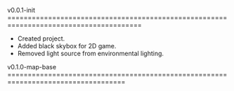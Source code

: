 v0.0.1-init =======================================================================================
- Created project.
- Added black skybox for 2D game.
- Removed light source from environmental lighting.

v0.1.0-map-base ===================================================================================